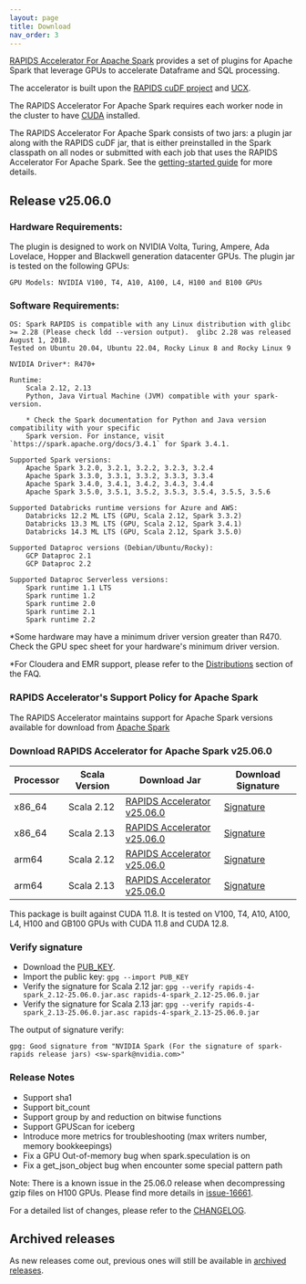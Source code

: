 ```yaml
---
layout: page
title: Download
nav_order: 3
---
```


[RAPIDS Accelerator For Apache Spark](https://github.com/NVIDIA/spark-rapids) provides a set of
plugins for Apache Spark that leverage GPUs to accelerate Dataframe and SQL processing.

The accelerator is built upon the [RAPIDS cuDF project](https://github.com/rapidsai/cudf) and
[UCX](https://github.com/openucx/ucx/).

The RAPIDS Accelerator For Apache Spark requires each worker node in the cluster to have
[CUDA](https://developer.nvidia.com/cuda-toolkit) installed.

The RAPIDS Accelerator For Apache Spark consists of two jars: a plugin jar along with the RAPIDS
cuDF jar, that is either preinstalled in the Spark classpath on all nodes or submitted with each job
that uses the RAPIDS Accelerator For Apache Spark. See the [getting-started
guide](https://docs.nvidia.com/spark-rapids/user-guide/latest/getting-started/overview.html) for more details.

## Release v25.06.0
### Hardware Requirements:

The plugin is designed to work on NVIDIA Volta, Turing, Ampere, Ada Lovelace, Hopper and Blackwell generation datacenter GPUs.  The plugin jar is tested on the following GPUs:

	GPU Models: NVIDIA V100, T4, A10, A100, L4, H100 and B100 GPUs

### Software Requirements:

    OS: Spark RAPIDS is compatible with any Linux distribution with glibc >= 2.28 (Please check ldd --version output).  glibc 2.28 was released August 1, 2018. 
    Tested on Ubuntu 20.04, Ubuntu 22.04, Rocky Linux 8 and Rocky Linux 9

	NVIDIA Driver*: R470+

	Runtime: 
		Scala 2.12, 2.13
		Python, Java Virtual Machine (JVM) compatible with your spark-version. 

		* Check the Spark documentation for Python and Java version compatibility with your specific 
		Spark version. For instance, visit `https://spark.apache.org/docs/3.4.1` for Spark 3.4.1.

	Supported Spark versions:
		Apache Spark 3.2.0, 3.2.1, 3.2.2, 3.2.3, 3.2.4
		Apache Spark 3.3.0, 3.3.1, 3.3.2, 3.3.3, 3.3.4
		Apache Spark 3.4.0, 3.4.1, 3.4.2, 3.4.3, 3.4.4
		Apache Spark 3.5.0, 3.5.1, 3.5.2, 3.5.3, 3.5.4, 3.5.5, 3.5.6
	
	Supported Databricks runtime versions for Azure and AWS:
		Databricks 12.2 ML LTS (GPU, Scala 2.12, Spark 3.3.2)
		Databricks 13.3 ML LTS (GPU, Scala 2.12, Spark 3.4.1)
		Databricks 14.3 ML LTS (GPU, Scala 2.12, Spark 3.5.0)
	
	Supported Dataproc versions (Debian/Ubuntu/Rocky):
		GCP Dataproc 2.1
		GCP Dataproc 2.2

	Supported Dataproc Serverless versions:
		Spark runtime 1.1 LTS
		Spark runtime 1.2
		Spark runtime 2.0
		Spark runtime 2.1
		Spark runtime 2.2

*Some hardware may have a minimum driver version greater than R470. Check the GPU spec sheet
for your hardware's minimum driver version.

*For Cloudera and EMR support, please refer to the
[Distributions](https://docs.nvidia.com/spark-rapids/user-guide/latest/faq.html#which-distributions-are-supported) section of the FAQ.

### RAPIDS Accelerator's Support Policy for Apache Spark
The RAPIDS Accelerator maintains support for Apache Spark versions available for download from [Apache Spark](https://spark.apache.org/downloads.html)

### Download RAPIDS Accelerator for Apache Spark v25.06.0

| Processor | Scala Version | Download Jar | Download Signature |
|-----------|---------------|--------------|--------------------|
| x86_64    | Scala 2.12    | [RAPIDS Accelerator v25.06.0](https://repo1.maven.org/maven2/com/nvidia/rapids-4-spark_2.12/25.06.0/rapids-4-spark_2.12-25.06.0.jar) | [Signature](https://repo1.maven.org/maven2/com/nvidia/rapids-4-spark_2.12/25.06.0/rapids-4-spark_2.12-25.06.0.jar.asc) |
| x86_64    | Scala 2.13    | [RAPIDS Accelerator v25.06.0](https://repo1.maven.org/maven2/com/nvidia/rapids-4-spark_2.13/25.06.0/rapids-4-spark_2.13-25.06.0.jar) | [Signature](https://repo1.maven.org/maven2/com/nvidia/rapids-4-spark_2.13/25.06.0/rapids-4-spark_2.13-25.06.0.jar.asc) |
| arm64     | Scala 2.12    | [RAPIDS Accelerator v25.06.0](https://repo1.maven.org/maven2/com/nvidia/rapids-4-spark_2.12/25.06.0/rapids-4-spark_2.12-25.06.0-cuda11-arm64.jar) | [Signature](https://repo1.maven.org/maven2/com/nvidia/rapids-4-spark_2.12/25.06.0/rapids-4-spark_2.12-25.06.0-cuda11-arm64.jar.asc) |
| arm64     | Scala 2.13    | [RAPIDS Accelerator v25.06.0](https://repo1.maven.org/maven2/com/nvidia/rapids-4-spark_2.13/25.06.0/rapids-4-spark_2.13-25.06.0-cuda11-arm64.jar) | [Signature](https://repo1.maven.org/maven2/com/nvidia/rapids-4-spark_2.13/25.06.0/rapids-4-spark_2.13-25.06.0-cuda11-arm64.jar.asc) |

This package is built against CUDA 11.8. It is tested on V100, T4, A10, A100, L4, H100 and GB100 GPUs with 
CUDA 11.8 and CUDA 12.8.  

### Verify signature
* Download the [PUB_KEY](https://keys.openpgp.org/search?q=sw-spark@nvidia.com).
* Import the public key: `gpg --import PUB_KEY`
* Verify the signature for Scala 2.12 jar:
    `gpg --verify rapids-4-spark_2.12-25.06.0.jar.asc rapids-4-spark_2.12-25.06.0.jar`
* Verify the signature for Scala 2.13 jar:
    `gpg --verify rapids-4-spark_2.13-25.06.0.jar.asc rapids-4-spark_2.13-25.06.0.jar`

The output of signature verify:

	gpg: Good signature from "NVIDIA Spark (For the signature of spark-rapids release jars) <sw-spark@nvidia.com>"

### Release Notes
* Support sha1
* Support bit_count
* Support group by and reduction on bitwise functions
* Support GPUScan for iceberg
* Introduce more metrics for troubleshooting (max writers number, memory bookkeepings)
* Fix a GPU Out-of-memory bug when spark.speculation is on
* Fix a get_json_object bug when encounter some special pattern path

Note: There is a known issue in the 25.06.0 release when decompressing gzip files on H100 GPUs.
Please find more details in [issue-16661](https://github.com/rapidsai/cudf/issues/16661).

For a detailed list of changes, please refer to the
[CHANGELOG](https://github.com/NVIDIA/spark-rapids/blob/main/CHANGELOG.md).

## Archived releases

As new releases come out, previous ones will still be available in [archived releases](./archive.md).
